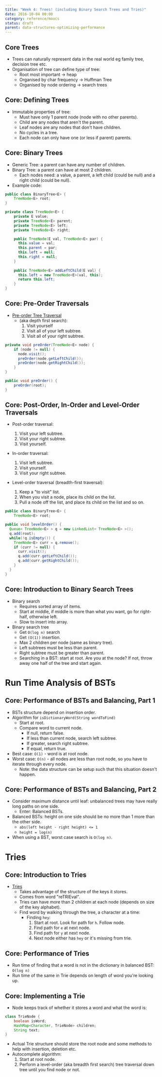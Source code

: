 ```yaml
---
title: "Week 4: Trees! (including Binary Search Trees and Tries)"
date: 2016-10-04 00:00
category: reference/moocs
status: draft
parent: data-structures-optimizing-performance
---
```


## Core Trees

* Trees can naturally represent data in the real world eg family tree, decision tree etc.
* Organisation of tree can define type of tree:
    * Root most important -> heap
    * Organised by char frequency -> Huffman Tree
    * Organised by node ordering -> search trees

## Core: Defining Trees

* Immutable properties of tree:
    * Must have only 1 parent node (node with no other parents).
    * Child are any nodes that aren't the parent.
    * Leaf nodes are any nodes that don't have children.
    * No cycles in a tree.
    * Each node can only have one (or less if parent) parents.

## Core: Binary Trees

* Generic Tree: a parent can have any number of children.
* Binary Tree: a parent can have at most 2 children.
    * Each nodes need: a value, a parent, a left child (could be null) and a right child (could be null).
* Example code:

```java
public class BinaryTree<E> {
    TreeNode<E> root;
}

private class TreeNode<E> {
    private E value;
    private TreeNode<E> parent;
    private TreeNode<E> left;
    private TreeNode<E> right;

    public TreeNode(E val, TreeNode<E> par) {
      this.value = val;
      this.parent = par;
      this.left = null;
      this.right = null;
    }
    
    public TreeNode<E> addLeftChild(E val) {
      this.left = new TreeNode<E>(val, this);
      return this.left;
    }
}
```

## Core: Pre-Order Traversals

* [Pre-order Tree Traversal](../../../../../../permanent/pre-order-tree-traversal.md)
    * (aka depth first search):
        1. Visit yourself
        2. Visit all of your left subtree.
        3. Visit all of your right subtree.

```java
private void preOrder(TreeNode<E> node) {
    if (node != null) {
      node.visit();
      preOrder(node.getLeftChild());
      preOrder(node.getRightChild());
    }
}

public void preOrder() {
    preOrder(root);
}
```

## Core: Post-Order, In-Order and Level-Order Traversals

* Post-order traversal:
    1. Visit your left subtree.
    2. Visit your right subtree.
    3. Visit yourself.

* In-order traversal:
    1. Visit left subtree.
    2. Visit yourself.
    3. Visit your right subtree.

* Level-order traversal (breadth-first traversal):
    1. Keep a "to visit" list.
    2. When you visit a node, place its child on the list.
    3. Pull a node off the list, and place its child on the list and so on.

```java
public class BinaryTree<E> {
    TreeNode<E> root;

public void levelOrder() {
  Queue< TreeNode<E> > q = new LinkedList< TreeNode<E> >();
  q.add(root);
  while(!q.isEmpty()) {
    TreeNode<E> curr = q.remove();
    if (curr != null) {
      curr.visit();
      q.add(curr.getLeftChild());
      q.add(curr.getRightChild());
    }
  }
}
```

## Core: Introduction to Binary Search Trees

* Binary search
    * Requires sorted array of items.
    * Start at middle, if middle is more than what you want, go for right-half, otherwise left.
    * Slow to insert into array.
* Binary search tree
    * Get ``O(log n)`` search
    * Get ``(O(1))`` insertion.
    * Max 2 children per node (same as binary tree).
    * Left subtrees must be less than parent.
    * Right subtree must be greater than parent.
    * Searching in a BST: start at root. Are you at the node? If not, throw away one half of the tree and start again.

# Run Time Analysis of BSTs

## Core: Performance of BSTs and Balancing, Part 1

* BSTs structure depend on insertion order.
* Algorithm for ``isDictionaryWord(String wordToFind)``
    * Start at root.
    * Compare word to current node.
        * If null, return false.
        * If less than current node, search left subtree.
        * If greater, search right subtree.
        * If equal, return true.
* Best case: ``O(1)`` - word is at root node.
* Worst case: ``O(n)`` - all nodes are less than root node, so you have to iterate through every node.
    * Note: the data structure can be setup such that this situation doesn't happen.

## Core: Performance of BSTs and Balancing, Part 2

* Consider maximum distance until leaf: unbalanced trees may have really long paths on one side.
    * Enter: Balanced BSTs.
* Balanced BSTs: height on one side should be no more than 1 more than the other side.
    * ``abs(left height - right height) <= 1``
    * ``height = log(n)``
* When using a BST, worst case search is ``O(log n)``.

# Tries

## Core: Introduction to Tries

* [Tries](../../../../permanent/tries.md)
    * Takes advantage of the structure of the keys it stores.
    * Comes from word "reTRIEval".
    * Tries can have more than 2 children at each node (depends on size of the key alphabet).
    * Find word by walking through the tree, a character at a time:
      * Finding ``hey``:
        1. Start at root. Look for path for ``h``. Follow node.
        2. Find path for ``e`` at next node.
        3. Find path for ``y`` at next node.
        4. Next node either has ``hey`` or it's missing from trie.

## Core: Performance of Tries

* Run time of finding that a word is not in the dictionary in balanced BST: ``O(log n)``
* Run time of the same in Trie depends on length of word you're looking up.

## Core: Implementing a Trie

* Node keeps track of whether it stores a word and what the word is:

```java
class TrieNode {
    boolean isWord;
    HashMap<Character, TrieNode> children;
    String text;
}
```

* Actual Trie structure should store the root node and some methods to help with insertion, deletion etc.
* Autocomplete algorithm:
    1. Start at root node.
    2. Perform a level-order (aka breadth first search) tree traversal down tree until you find node or not.
